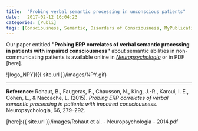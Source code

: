```yaml
---
title:  "Probing verbal semantic processing in unconscious patients"
date:   2017-02-12 16:04:23
categories: [Publi]
tags: [Consciousness, Semantic, Disorders of Consciousness, MyPublications]
---
```


Our paper entitled **"Probing ERP correlates of verbal semantic processing in patients with impaired consciousness"** about semantic abilities in non-communicating patients is available online in [*Neuropsychologia*](http://dx.doi.org/10.1016/j.neuropsychologia.2014.10.014) or in PDF [here].

![logo_NPY]({{ site.url }}/images/NPY.gif)

---

**Reference:** Rohaut, B., Faugeras, F., Chausson, N., King, J.-R., Karoui, I. E., Cohen, L., & Naccache, L. (2015). *Probing ERP correlates of verbal semantic processing in patients with impaired consciousness*. Neuropsychologia, 66, 279–292.

<script type="text/javascript">
  reddit_url = "http://dx.doi.org/10.1016/j.neuropsychologia.2014.10.014";
  reddit_title = "Brainstem response patterns in deeply-sedated critically-ill patients predict 28-day mortality";
  reddit_newwindow='1';
</script>
<script type="text/javascript" src="//www.redditstatic.com/button/button3.js"></script>


<script type='text/javascript' src='https://d1bxh8uas1mnw7.cloudfront.net/assets/embed.js'></script>
<div data-badge-popover="right" data-badge-type='bar' data-doi="10.1016/j.neuropsychologia.2014.10.014" data-hide-less-than="3" class="altmetric-embed"></div>

[here]:{{ site.url }}/images/Rohaut et al. - Neuropsychologia - 2014.pdf
